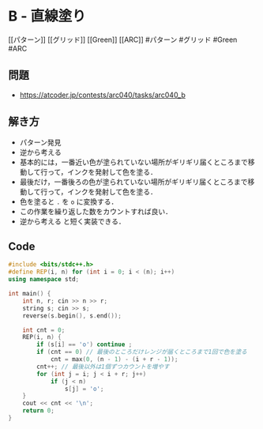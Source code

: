 # B - 直線塗り
[[パターン]] [[グリッド]] [[Green]] [[ARC]]
#パターン #グリッド #Green #ARC 

## 問題
- https://atcoder.jp/contests/arc040/tasks/arc040_b


## 解き方
- パターン発見
- 逆から考える
- 基本的には，一番近い色が塗られていない場所がギリギリ届くところまで移動して行って，インクを発射して色を塗る．
- 最後だけ，一番後ろの色が塗られていない場所がギリギリ届くところまで移動して行って，インクを発射して色を塗る．
- 色を塗ると `.` を `o` に変換する．
- この作業を繰り返した数をカウントすれば良い．
- 逆から考える と短く実装できる．


## Code
```c++
#include <bits/stdc++.h>
#define REP(i, n) for (int i = 0; i < (n); i++)
using namespace std;

int main() {
	int n, r; cin >> n >> r;
	string s; cin >> s;
	reverse(s.begin(), s.end());

	int cnt = 0;
	REP(i, n) {
		if (s[i] == 'o') continue ;
		if (cnt == 0) // 最後のところだけレンジが届くところまで1回で色を塗る
			cnt = max(0, (n - 1) - (i + r - 1));
		cnt++; // 最後以外は1個ずつカウントを増やす
		for (int j = i; j < i + r; j++)
			if (j < n)
				s[j] = 'o';
	}
	cout << cnt << '\n';
	return 0;
}
```